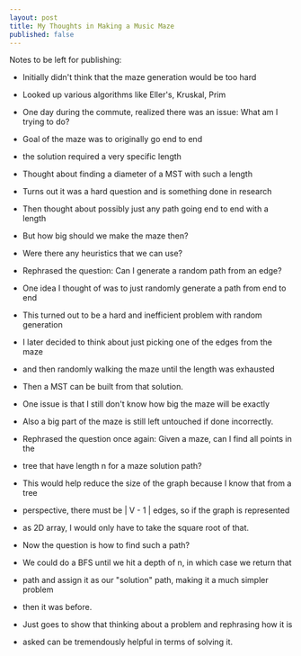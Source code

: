 ```yaml
---
layout: post
title: My Thoughts in Making a Music Maze
published: false
---
```


Notes to be left for publishing:

* Initially didn't think that the maze generation would be too hard
* Looked up various algorithms like Eller's, Kruskal, Prim
* One day during the commute, realized there was an issue: What am I trying to do?
* Goal of the maze was to originally go end to end
* the solution required a very specific length
* Thought about finding a diameter of a MST with such a length
* Turns out it was a hard question and is something done in research
* Then thought about possibly just any path going end to end with a length
* But how big should we make the maze then?
* Were there any heuristics that we can use?

* Rephrased the question: Can I generate a random path from an edge?
* One idea I thought of was to just randomly generate a path from end to end
* This turned out to be a hard and inefficient problem with random generation
* I later decided to think about just picking one of the edges from the maze
* and then randomly walking the maze until the length was exhausted
* Then a MST can be built from that solution.
* One issue is that I still don't know how big the maze will be exactly
* Also a big part of the maze is still left untouched if done incorrectly.

* Rephrased the question once again: Given a maze, can I find all points in the
* tree that have length n for a maze solution path?
* This would help reduce the size of the graph because I know that from a tree
* perspective, there must be | V - 1 | edges, so if the graph is represented
* as 2D array, I would only have to take the square root of that.
* Now the question is how to find such a path?
* We could do a BFS until we hit a depth of n, in which case we return that 
* path and assign it as our "solution" path, making it a much simpler problem
* then it was before.

* Just goes to show that thinking about a problem and rephrasing how it is
* asked can be tremendously helpful in terms of solving it.
